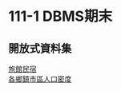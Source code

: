 # 111-1 DBMS期末

## 開放式資料集  
[旅館民宿](https://data.gov.tw/dataset/7780)  
[各鄉鎮市區人口密度](https://data.gov.tw/dataset/8410)
